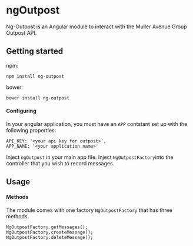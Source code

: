 # ngOutpost
Ng-Outpost is an Angular module to interact with the Muller Avenue Group Outpost API. 


## Getting started

npm:

    npm install ng-outpost

bower: 

    bower install ng-outpost



#### Configuring


In your angular application, you must have an `APP` contstant set up with the following properties:

    API_KEY: '<your api key for outpost>',
    APP_NAME: '<your application name>'


Inject `ngOutpost` in your main app file. 
Inject `NgOutpostFactory`into the controller that you wish to record messages. 


## Usage


#### Methods

The module comes with one factory `NgOutpostFactory` that has three methods.

    NgOutpostFactory.getMessages();
    NgOutpostFactory.createMessage();
    NgOutpostFactory.deleteMessage();
